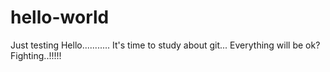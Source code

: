 # hello-world
Just testing
Hello...........
It's time to study about git... Everything will be ok?
Fighting..!!!!!
